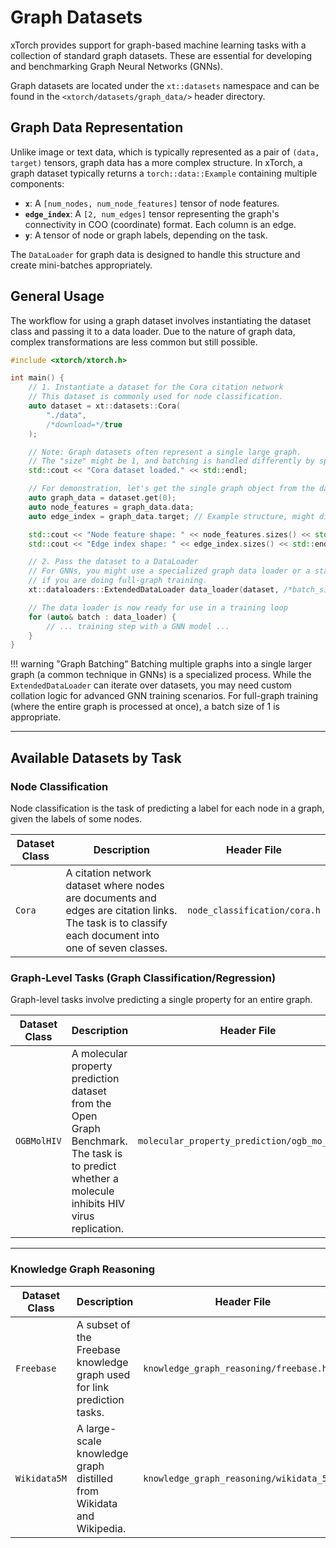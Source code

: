 # Graph Datasets

xTorch provides support for graph-based machine learning tasks with a collection of standard graph datasets. These are essential for developing and benchmarking Graph Neural Networks (GNNs).

Graph datasets are located under the `xt::datasets` namespace and can be found in the `<xtorch/datasets/graph_data/>` header directory.

## Graph Data Representation

Unlike image or text data, which is typically represented as a pair of `(data, target)` tensors, graph data has a more complex structure. In xTorch, a graph dataset typically returns a `torch::data::Example` containing multiple components:
- **`x`**: A `[num_nodes, num_node_features]` tensor of node features.
- **`edge_index`**: A `[2, num_edges]` tensor representing the graph's connectivity in COO (coordinate) format. Each column is an edge.
- **`y`**: A tensor of node or graph labels, depending on the task.

The `DataLoader` for graph data is designed to handle this structure and create mini-batches appropriately.

## General Usage

The workflow for using a graph dataset involves instantiating the dataset class and passing it to a data loader. Due to the nature of graph data, complex transformations are less common but still possible.

```cpp
#include <xtorch/xtorch.h>

int main() {
    // 1. Instantiate a dataset for the Cora citation network
    // This dataset is commonly used for node classification.
    auto dataset = xt::datasets::Cora(
        "./data",
        /*download=*/true
    );

    // Note: Graph datasets often represent a single large graph.
    // The "size" might be 1, and batching is handled differently by specialized GNN data loaders.
    std::cout << "Cora dataset loaded." << std::endl;

    // For demonstration, let's get the single graph object from the dataset
    auto graph_data = dataset.get(0);
    auto node_features = graph_data.data;
    auto edge_index = graph_data.target; // Example structure, might differ per dataset

    std::cout << "Node feature shape: " << node_features.sizes() << std::endl;
    std::cout << "Edge index shape: " << edge_index.sizes() << std::endl;

    // 2. Pass the dataset to a DataLoader
    // For GNNs, you might use a specialized graph data loader or a standard one with a batch size of 1
    // if you are doing full-graph training.
    xt::dataloaders::ExtendedDataLoader data_loader(dataset, /*batch_size=*/1, /*shuffle=*/false);

    // The data loader is now ready for use in a training loop
    for (auto& batch : data_loader) {
        // ... training step with a GNN model ...
    }
}
```

!!! warning "Graph Batching"
Batching multiple graphs into a single larger graph (a common technique in GNNs) is a specialized process. While the `ExtendedDataLoader` can iterate over datasets, you may need custom collation logic for advanced GNN training scenarios. For full-graph training (where the entire graph is processed at once), a batch size of 1 is appropriate.

---

## Available Datasets by Task

### Node Classification

Node classification is the task of predicting a label for each node in a graph, given the labels of some nodes.

| Dataset Class | Description | Header File |
|---|---|---|
| `Cora` | A citation network dataset where nodes are documents and edges are citation links. The task is to classify each document into one of seven classes. | `node_classification/cora.h` |

### Graph-Level Tasks (Graph Classification/Regression)

Graph-level tasks involve predicting a single property for an entire graph.

| Dataset Class | Description | Header File |
|---|---|---|
| `OGBMolHIV` | A molecular property prediction dataset from the Open Graph Benchmark. The task is to predict whether a molecule inhibits HIV virus replication. | `molecular_property_prediction/ogb_mo_ihiv.h` |

---

### Knowledge Graph Reasoning

| Dataset Class | Description | Header File |
|---|---|---|
| `Freebase` | A subset of the Freebase knowledge graph used for link prediction tasks. | `knowledge_graph_reasoning/freebase.h` |
| `Wikidata5M` | A large-scale knowledge graph distilled from Wikidata and Wikipedia. | `knowledge_graph_reasoning/wikidata_5m.h` |
